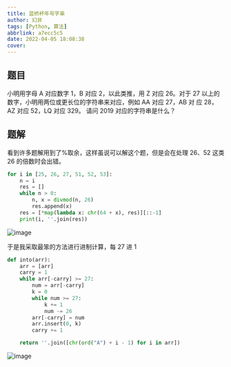 ```yaml
---
title: 蓝桥杯年号字串
author: 幻非
tags: [Python, 算法]
abbrlink: a7ecc5c5
date: 2022-04-05 18:08:38
cover:
---
```


## 题目

小明用字母 A 对应数字 1，B 对应 2，以此类推，用 Z 对应 26。对于 27 以上的数字，小明用两位或更长位的字符串来对应，例如 AA 对应 27，AB 对 应 28，AZ 对应 52，LQ 对应 329。 请问 2019 对应的字符串是什么？

## 题解

看到许多题解用到了%取余，这样虽说可以解这个题，但是会在处理 26、52 这类 26 的倍数时会出错。

```python
for i in [25, 26, 27, 51, 52, 53]:
    n = i
    res = []
    while n > 0:
        n, x = divmod(n, 26)
        res.append(x)
    res = [*map(lambda x: chr(64 + x), res)][::-1]
    print(i, ''.join(res))
```

![image](https://img10.360buyimg.com/ddimg/jfs/t1/133687/38/32348/1789/637c4e28Ede598156/290f2b91231882da.png)

于是我采取最笨的方法进行进制计算，每 27 进 1

```python
def into(arr):
    arr = [arr]
    carry = 1
    while arr[-carry] >= 27:
        num = arr[-carry]
        k = 0
        while num >= 27:
            k += 1
            num -= 26
        arr[-carry] = num
        arr.insert(0, k)
        carry += 1

    return ''.join([chr(ord("A") + i - 1) for i in arr])
```

![image](https://img13.360buyimg.com/ddimg/jfs/t1/223803/4/18322/1423/637c4e36E275faac6/42cc1dd067e7b656.png)
